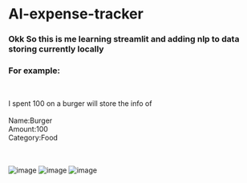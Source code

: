 # AI-expense-tracker

<h3>Okk So this is me learning streamlit and adding nlp to data storing currently locally</h3>
<h3>For example: </h3>
<br>
<p>I spent 100 on a burger will store the info of <br><br>
  Name:Burger 
 <br>
  Amount:100 
 <br>
  Category:Food
 <br><br><br>
</p>

![image](https://github.com/user-attachments/assets/03f139b5-f63f-4433-8e0c-8cb8ea983e29)
![image](https://github.com/user-attachments/assets/32df0a9d-5455-49af-bf01-26284962786f)
![image](https://github.com/user-attachments/assets/414427e4-9c92-48f9-ab60-241358e35840)

